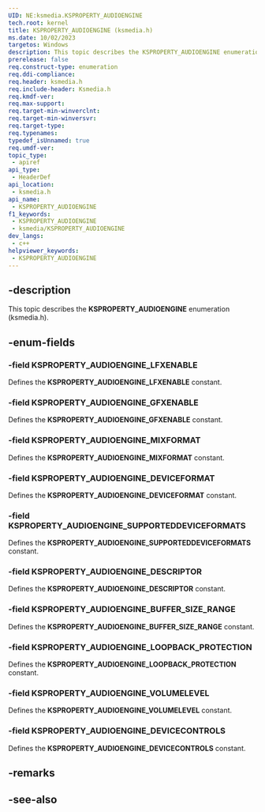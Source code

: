 ```yaml
---
UID: NE:ksmedia.KSPROPERTY_AUDIOENGINE
tech.root: kernel
title: KSPROPERTY_AUDIOENGINE (ksmedia.h)
ms.date: 10/02/2023
targetos: Windows
description: This topic describes the KSPROPERTY_AUDIOENGINE enumeration (ksmedia.h).
prerelease: false
req.construct-type: enumeration
req.ddi-compliance: 
req.header: ksmedia.h
req.include-header: Ksmedia.h
req.kmdf-ver: 
req.max-support: 
req.target-min-winverclnt: 
req.target-min-winversvr: 
req.target-type: 
req.typenames: 
typedef_isUnnamed: true
req.umdf-ver: 
topic_type:
 - apiref
api_type:
 - HeaderDef
api_location:
 - ksmedia.h
api_name:
 - KSPROPERTY_AUDIOENGINE
f1_keywords:
 - KSPROPERTY_AUDIOENGINE
 - ksmedia/KSPROPERTY_AUDIOENGINE
dev_langs:
 - c++
helpviewer_keywords:
 - KSPROPERTY_AUDIOENGINE
---
```


## -description

This topic describes the **KSPROPERTY_AUDIOENGINE** enumeration (ksmedia.h).

## -enum-fields

### -field KSPROPERTY_AUDIOENGINE_LFXENABLE

Defines the **KSPROPERTY_AUDIOENGINE_LFXENABLE** constant.

### -field KSPROPERTY_AUDIOENGINE_GFXENABLE

Defines the **KSPROPERTY_AUDIOENGINE_GFXENABLE** constant.

### -field KSPROPERTY_AUDIOENGINE_MIXFORMAT

Defines the **KSPROPERTY_AUDIOENGINE_MIXFORMAT** constant.

### -field KSPROPERTY_AUDIOENGINE_DEVICEFORMAT

Defines the **KSPROPERTY_AUDIOENGINE_DEVICEFORMAT** constant.

### -field KSPROPERTY_AUDIOENGINE_SUPPORTEDDEVICEFORMATS

Defines the **KSPROPERTY_AUDIOENGINE_SUPPORTEDDEVICEFORMATS** constant.

### -field KSPROPERTY_AUDIOENGINE_DESCRIPTOR

Defines the **KSPROPERTY_AUDIOENGINE_DESCRIPTOR** constant.

### -field KSPROPERTY_AUDIOENGINE_BUFFER_SIZE_RANGE

Defines the **KSPROPERTY_AUDIOENGINE_BUFFER_SIZE_RANGE** constant.

### -field KSPROPERTY_AUDIOENGINE_LOOPBACK_PROTECTION

Defines the **KSPROPERTY_AUDIOENGINE_LOOPBACK_PROTECTION** constant.

### -field KSPROPERTY_AUDIOENGINE_VOLUMELEVEL

Defines the **KSPROPERTY_AUDIOENGINE_VOLUMELEVEL** constant.

### -field KSPROPERTY_AUDIOENGINE_DEVICECONTROLS

Defines the **KSPROPERTY_AUDIOENGINE_DEVICECONTROLS** constant.

## -remarks

## -see-also
